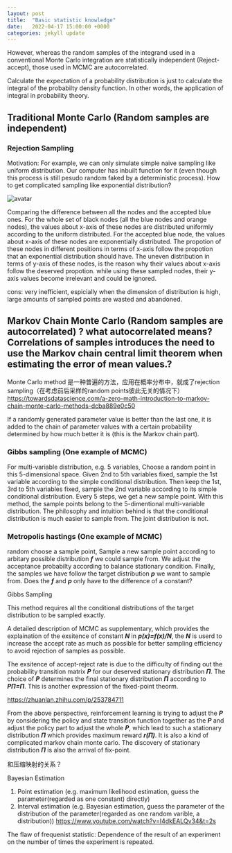 ```yaml
---
layout: post
title:  "Basic statistic knowledge"
date:   2022-04-17 15:00:00 +0000
categories: jekyll update
---
```


However, whereas the random samples of the integrand used in a conventional Monte Carlo integration are statistically independent (Reject-accept), those used in MCMC are autocorrelated. 

Calculate the expectation of a probability distribution is just to calculate the integral of the probabilty density function. In other words, the application of integral in probability theory.

## Traditional Monte Carlo (Random samples are independent)

### Rejection Sampling

Motivation:
For example, we can only simulate simple naive sampling like uniform distribution. Our computer has inbuilt function for it (even though this process is still pesudo random faked by a deterministic process).  How to get complicated sampling like exponential distribution? 

![avatar](./Image/Rejection_Sampling.png)

Comparing the difference between all the nodes and the accepted blue ones. For the whole set of black nodes (all the blue nodes and orange nodes), the values about x-axis of these nodes are distributed uniformly according to the uniform distributed. For the accepted blue node, the values about x-axis of these nodes are exponentially distributed. The propotion of these nodes in different positions in terms of x-axis follow the propotion that an exponential distribution should have. The uneven distribution in terms of y-axis of these nodes, is the reason why their values about x-axis follow the deserved propotion. while using these sampled nodes, their y-axis values become irrelevant and could be ignored.

cons: very inefficient, espicially when the dimension of distribution is high, large amounts of sampled points are wasted and abandoned.



## Markov Chain Monte Carlo (Random samples are autocorrelated) ? what autocorrelated means? Correlations of samples introduces the need to use the Markov chain central limit theorem when estimating the error of mean values.?

Monte Carlo method 是一种普遍的方法，应用在概率分布中，就成了rejection sampling（在考虑前后采样的random points彼此无关的情况下）
https://towardsdatascience.com/a-zero-math-introduction-to-markov-chain-monte-carlo-methods-dcba889e0c50


 If a randomly generated parameter value is better than the last one, it is added to the chain of parameter values with a certain probability determined by how much better it is (this is the Markov chain part).




### Gibbs sampling (One example of MCMC)

For multi-variable distribution, e.g. 5 variables, Choose a random point in this 5-dimensional space. Given 2nd to 5th variables fixed, sample the 1st variable according to the simple conditional distribution. Then keep the 1st, 3rd to 5th variables fixed, sample the 2nd variable according to its simple conditional distribution. Every 5 steps, we get a new sample point. With this method, the sample points belong to the 5-dimentional multi-variable distribution.
The philosophy and intuition behind is that the conditional distribution is much easier to sample from. The joint distribution is not.


### Metropolis hastings (One example of MCMC)

random choose a sample point, Sample a new sample point according to arbitary possible distribution ***f*** we could sample from. We adjust the acceptance probabilty according to balance stationary condition. Finally, the samples we have follow the target distribution ***p*** we want to sample from. Does the ***f*** and ***p*** only have to the difference of a constant?

Gibbs Sampling

This method requires all the conditional distributions of the target distribution to be sampled exactly.

A detailed description of MCMC as supplementary, which provides the explaination of the exsitence of constant ***N*** in ***p(x)=f(x)/N***, the ***N*** is userd to increase the accept rate as much as possible for better sampling efficiency to avoid rejection of samples as possible.

The exsitence of accept-reject rate is due to the difficulty of finding out the probability transition matrix ***P*** for our deserved stationary distribution ***Π***. The choice of ***P*** determines the final stationary distribution ***Π*** according to  ***PΠ=Π***. This is  another expression of the fixed-point theorm.

https://zhuanlan.zhihu.com/p/253784711

From the above perspective, reinforcement learning is trying to adjust the ***P*** by considering the policy and state transition function together as the ***P***  and adjust the policy part to adjust the whole ***P***, which lead to such a stationary distribution ***Π*** which provides maximum reward ***r(Π)***. It is also a kind of complicated markov chain monte carlo. The discovery of stationary distribution ***Π*** is also the arrival of fix-point.

和压缩映射的关系？


Bayesian Estimation

1. Point estimation (e.g. maximum likelihood estimation, guess the parameter(regarded as one constant) directly)
2. Interval estimation (e.g. Bayesian estimation, guess the parameter of the distribution of the parameter(regarded as one random varible, a distribution))
https://www.youtube.com/watch?v=I4dkEALQv34&t=2s


The flaw of frequenist statistic:
Dependence of the result of an experiment on the number of times the experiment is repeated.
